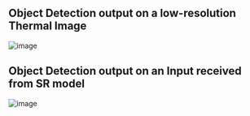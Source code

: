 
Object Detection output on a low-resolution Thermal Image
--------------------------------------------------------
![image](https://github.com/Vemula1207/Super-Resolution-of-Thermal-Images/assets/42940619/a1a8e376-1572-4839-a6ab-a225ae0148d4)

Object Detection output on an Input received from SR model
----------------------------------------------------------
![image](https://github.com/Vemula1207/Super-Resolution-of-Thermal-Images/assets/42940619/65e9a71f-8581-45d2-88c4-5286637ae6e3)
